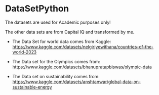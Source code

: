 # DataSetPython

The datasets are used for Academic purposes only!

The other data sets are from Capital IQ and transformed by me.

* The Data Set for world data comes from Kaggle: https://www.kaggle.com/datasets/nelgiriyewithana/countries-of-the-world-2023

* The Data set for the Olympics comes from: https://www.kaggle.com/datasets/bhanupratapbiswas/olympic-data

* The Data set on sustainability comes from: https://www.kaggle.com/datasets/anshtanwar/global-data-on-sustainable-energy
